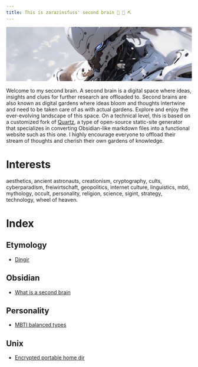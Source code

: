```yaml
---
title: This is zarazinsfuss' second brain 🌱 💎 ⛏️
---
```


![head](image_1687431448905_1024_mod.jpg)

Welcome to my second brain. A second brain is a digital space where ideas, insights and clues for further research are offloaded to. Second brains are also known as digital gardens where ideas bloom and thoughts intertwine and need to be taken care of as with actual gardens. Explore and enjoy the ever-evolving landscape of this space. On a technical level, this is based on a customized fork of [Quartz](https://github.com/jackyzha0/quartz), a type of open-source static-site generator that specializes in converting Obsidian-like markdown files into a functional website such as this one. I highly encourage everyone to offload their stream of thoughts and cherish their own gardens of knowledge.

# Interests

aesthetics, ancient astronauts, creationism, cryptography, cults, cyberparadism, freiwirtschaft, geopolitics, internet culture, linguistics, mbti, mythology, occult, personality, religion, science, sigint, strategy, technology, wheel of heaven. 

# Index

## Etymology

- [Dingir](Etymology/Dingir)

## Obsidian

- [What is a second brain](What-is-a-second-brain)

## Personality

- [MBTI balanced types](Personality/MBTI-balanced-types) 

## Unix

- [Encrypted portable home dir](Ecrypted-portable-home-dir)
